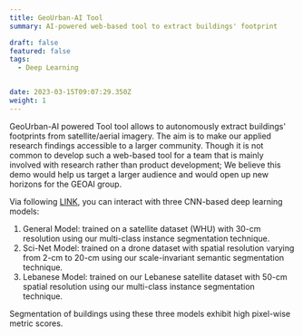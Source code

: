 ```yaml
---
title: GeoUrban-AI Tool
summary: AI-powered web-based tool to extract buildings' footprint

draft: false
featured: false
tags:
  - Deep Learning


date: 2023-03-15T09:07:29.350Z
weight: 1
---
```


GeoUrban-AI powered Tool tool allows to autonomously extract buildings' footprints from satellite/aerial imagery.
The aim is to make our applied research findings accessible to a larger community. Though it is not common to develop such a web-based tool for a team that is mainly involved with research rather than product development; We believe this demo would help us target a larger audience and would open up new horizons for the GEOAI group.

Via following <a href="http://geoai.cnrs.edu.lb/urbanmodels/" target="_blank">LINK</a>, you can interact with three CNN-based deep learning models:
1. General Model: trained on a satellite dataset (WHU) with 30-cm resolution using our multi-class instance segmentation technique.
2. Sci-Net Model: trained on a drone dataset with spatial resolution varying from 2-cm to 20-cm using our scale-invariant semantic segmentation technique.
3. Lebanese Model: trained on our Lebanese satellite dataset with 50-cm spatial resolution using our multi-class instance segmentation technique.

Segmentation of buildings using these three models exhibit high pixel-wise metric scores.


